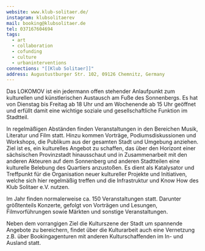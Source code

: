 ```yaml
---
website: www.klub-solitaer.de/
instagram: klubsolitaerev
mail: booking@klubsolitaer.de
tel: 037167604694
tags:
  - art
  - collaboration
  - cofunding
  - culture
  - urbaninterventions
connections: "[[Klub Solitaer]]"
address: Augustustburger Str. 102, 09126 Chemnitz, Germany
---
```



Das LOKOMOV ist ein jedermann offen stehender Anlaufpunkt zum kulturellen und künstlerischen Austausch am Fuße des Sonnenbergs. Es hat von Dienstag bis Freitag ab 18 Uhr und am Wochenende ab 15 Uhr geöffnet und erfüllt damit eine wichtige soziale und gesellschaftliche Funktion im Stadtteil.

In regelmäßigen Abständen finden Veranstaltungen in den Bereichen Musik, Literatur und Film statt. Hinzu kommen Vorträge, Podiumsdiskussionen und Workshops, die Publikum aus der gesamten Stadt und Umgebung anziehen. Ziel ist es, ein kulturelles Angebot zu schaffen, das über den Horizont einer sächsischen Provinzstadt hinausschaut und in Zusammenarbeit mit den anderen Akteuren auf dem Sonnenberg und anderen Stadtteilen eine kulturelle Belebung des Quartiers anzustoßen. Es dient als Katalysator und Treffpunkt für die Organisation neuer kultureller Projekte und Initiativen, welche sich hier regelmäßig treffen und die Infrastruktur und Know How des Klub Solitaer e.V. nutzen.

Im Jahr finden normalerweise ca. 150 Veranstaltungen statt. Darunter größtenteils Konzerte, gefolgt von Vorträgen und Lesungen, Filmvorführungen sowie Märkten und sonstige Veranstaltungen.

Neben dem vorrangigen Ziel die Kulturszene der Stadt um spannende Angebote zu bereichern, findet über die Kulturarbeit auch eine Vernetzung z.B. über Bookingagenturen mit anderen Kulturschaffenden im In- und Ausland statt.